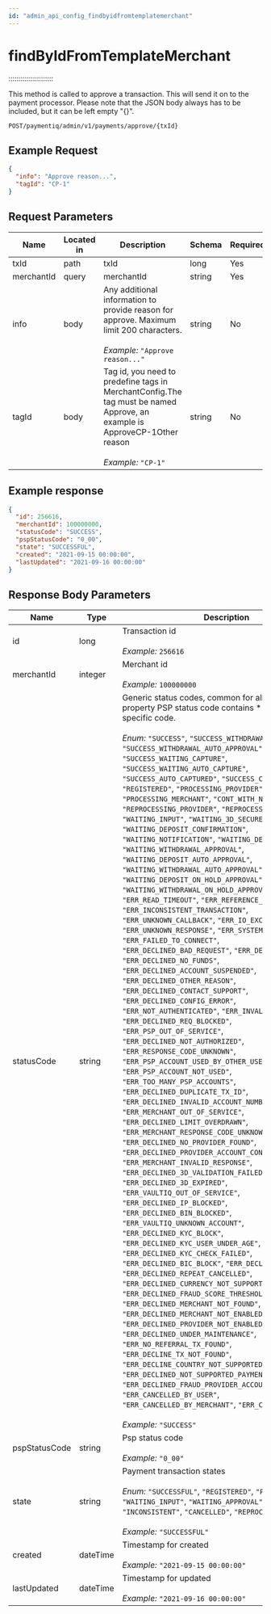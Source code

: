 ```yaml
---
id: "admin_api_config_findbyidfromtemplatemerchant"
---
```


# findByIdFromTemplateMerchant


::::::::::::::::::::::

This method is called to approve a transaction. This will send it on to the payment processor. Please note that the JSON body always has to be included, but it can be left empty "{}".

`POST/paymentiq/admin/v1/payments/approve/{txId}`

## Example Request

```json
{
  "info": "Approve reason...",
  "tagId": "CP-1"
}
```

## Request Parameters

| Name       | Located in | Description                                                                                                                                                                                                                                       | Schema | Required |
|------------|------------|---------------------------------------------------------------------------------------------------------------------------------------------------------------------------------------------------------------------------------------------------|--------|----------|
| txId       | path       | txId                                                                                                                                                                                                                                              | long   | Yes      |
| merchantId | query      | merchantId                                                                                                                                                                                                                                        | string | Yes      |
| info       | body       | Any additional information to provide reason for approve. Maximum limit 200 characters.<br/><br/>_Example:_ `"Approve reason..."`                                                                                                                 | string | No       |
| tagId      | body       | Tag id, you need to predefine tags in MerchantConfig.The tag must be named Approve, an example is <tags><entry><string>Approve</string><list><tag><id>CP-1</id><name>Other reason</name></tag></list></entry></tags><br/><br/>_Example:_ `"CP-1"` | string | No       |

## Example response

```json
{
  "id": 256616,
  "merchantId": 100000000,
  "statusCode": "SUCCESS",
  "pspStatusCode": "0_00",
  "state": "SUCCESSFUL",
  "created": "2021-09-15 00:00:00",
  "lastUpdated": "2021-09-16 00:00:00"
}
```

## Response Body Parameters

| Name          | Type     | Description                                                                                                                                                                                                                                                                                                                                                                                                                                                                                                                                                                                                                                                                                                                                                                                                                                                                                                                                                                                                                                                                                                                                                                                                                                                                                                                                                                                                                                                                                                                                                                                                                                                                                                                                                                                                                                                                                                                                                                                                                                                                                                                                                                                                                                                                                                                                                                                                                                                                                                                                                                                                                                                                                                                                                                                                                              |
|---------------|----------|------------------------------------------------------------------------------------------------------------------------------------------------------------------------------------------------------------------------------------------------------------------------------------------------------------------------------------------------------------------------------------------------------------------------------------------------------------------------------------------------------------------------------------------------------------------------------------------------------------------------------------------------------------------------------------------------------------------------------------------------------------------------------------------------------------------------------------------------------------------------------------------------------------------------------------------------------------------------------------------------------------------------------------------------------------------------------------------------------------------------------------------------------------------------------------------------------------------------------------------------------------------------------------------------------------------------------------------------------------------------------------------------------------------------------------------------------------------------------------------------------------------------------------------------------------------------------------------------------------------------------------------------------------------------------------------------------------------------------------------------------------------------------------------------------------------------------------------------------------------------------------------------------------------------------------------------------------------------------------------------------------------------------------------------------------------------------------------------------------------------------------------------------------------------------------------------------------------------------------------------------------------------------------------------------------------------------------------------------------------------------------------------------------------------------------------------------------------------------------------------------------------------------------------------------------------------------------------------------------------------------------------------------------------------------------------------------------------------------------------------------------------------------------------------------------------------------------------|
| id            | long     | Transaction id<br/><br/>_Example:_ `256616`                                                                                                                                                                                                                                                                                                                                                                                                                                                                                                                                                                                                                                                                                                                                                                                                                                                                                                                                                                                                                                                                                                                                                                                                                                                                                                                                                                                                                                                                                                                                                                                                                                                                                                                                                                                                                                                                                                                                                                                                                                                                                                                                                                                                                                                                                                                                                                                                                                                                                                                                                                                                                                                                                                                                                                                              |
| merchantId    | integer  | Merchant id<br/><br/>_Example:_ `100000000`                                                                                                                                                                                                                                                                                                                                                                                                                                                                                                                                                                                                                                                                                                                                                                                                                                                                                                                                                                                                                                                                                                                                                                                                                                                                                                                                                                                                                                                                                                                                                                                                                                                                                                                                                                                                                                                                                                                                                                                                                                                                                                                                                                                                                                                                                                                                                                                                                                                                                                                                                                                                                                                                                                                                                                                              |
| statusCode    | string   | Generic status codes, common for all providers. The property PSP status code contains   * the provider specific code. <br/><br/>_Enum:_ `"SUCCESS"`, `"SUCCESS_WITHDRAWAL_APPROVAL"`, `"SUCCESS_WITHDRAWAL_AUTO_APPROVAL"`, `"SUCCESS_WAITING_CAPTURE"`, `"SUCCESS_WAITING_AUTO_CAPTURE"`, `"SUCCESS_AUTO_CAPTURED"`, `"SUCCESS_CAPTURED"`, `"REGISTERED"`, `"PROCESSING_PROVIDER"`, `"PROCESSING_MERCHANT"`, `"CONT_WITH_N3DS"`, `"REPROCESSING_PROVIDER"`, `"REPROCESSING_MERCHANT"`, `"WAITING_INPUT"`, `"WAITING_3D_SECURE"`, `"WAITING_DEPOSIT_CONFIRMATION"`, `"WAITING_NOTIFICATION"`, `"WAITING_DEPOSIT_APPROVAL"`, `"WAITING_WITHDRAWAL_APPROVAL"`, `"WAITING_DEPOSIT_AUTO_APPROVAL"`, `"WAITING_WITHDRAWAL_AUTO_APPROVAL"`, `"WAITING_DEPOSIT_ON_HOLD_APPROVAL"`, `"WAITING_WITHDRAWAL_ON_HOLD_APPROVAL"`, `"ERR_READ_TIMEOUT"`, `"ERR_REFERENCE_MISMATCH"`, `"ERR_INCONSISTENT_TRANSACTION"`, `"ERR_UNKNOWN_CALLBACK"`, `"ERR_IO_EXCEPTION"`, `"ERR_UNKNOWN_RESPONSE"`, `"ERR_SYSTEM_ERROR"`, `"ERR_FAILED_TO_CONNECT"`, `"ERR_DECLINED_BAD_REQUEST"`, `"ERR_DECLINED_FRAUD"`, `"ERR_DECLINED_NO_FUNDS"`, `"ERR_DECLINED_ACCOUNT_SUSPENDED"`, `"ERR_DECLINED_OTHER_REASON"`, `"ERR_DECLINED_CONTACT_SUPPORT"`, `"ERR_DECLINED_CONFIG_ERROR"`, `"ERR_NOT_AUTHENTICATED"`, `"ERR_INVALID_RESPONSE"`, `"ERR_DECLINED_REQ_BLOCKED"`, `"ERR_PSP_OUT_OF_SERVICE"`, `"ERR_DECLINED_NOT_AUTHORIZED"`, `"ERR_RESPONSE_CODE_UNKNOWN"`, `"ERR_PSP_ACCOUNT_USED_BY_OTHER_USER"`, `"ERR_PSP_ACCOUNT_NOT_USED"`, `"ERR_TOO_MANY_PSP_ACCOUNTS"`, `"ERR_DECLINED_DUPLICATE_TX_ID"`, `"ERR_DECLINED_INVALID_ACCOUNT_NUMBER"`, `"ERR_MERCHANT_OUT_OF_SERVICE"`, `"ERR_DECLINED_LIMIT_OVERDRAWN"`, `"ERR_MERCHANT_RESPONSE_CODE_UNKNOWN"`, `"ERR_DECLINED_NO_PROVIDER_FOUND"`, `"ERR_DECLINED_PROVIDER_ACCOUNT_CONFIG_ERROR"`, `"ERR_MERCHANT_INVALID_RESPONSE"`, `"ERR_DECLINED_3D_VALIDATION_FAILED"`, `"ERR_DECLINED_3D_EXPIRED"`, `"ERR_VAULTIQ_OUT_OF_SERVICE"`, `"ERR_DECLINED_IP_BLOCKED"`, `"ERR_DECLINED_BIN_BLOCKED"`, `"ERR_VAULTIQ_UNKNOWN_ACCOUNT"`, `"ERR_DECLINED_KYC_BLOCK"`, `"ERR_DECLINED_KYC_USER_UNDER_AGE"`, `"ERR_DECLINED_KYC_CHECK_FAILED"`, `"ERR_DECLINED_BIC_BLOCK"`, `"ERR_DECLINED_EXPIRED"`, `"ERR_DECLINED_REPEAT_CANCELLED"`, `"ERR_DECLINED_CURRENCY_NOT_SUPPORTED"`, `"ERR_DECLINED_FRAUD_SCORE_THRESHOLD_EXCEEDED"`, `"ERR_DECLINED_MERCHANT_NOT_FOUND"`, `"ERR_DECLINED_MERCHANT_NOT_ENABLED"`, `"ERR_DECLINED_PROVIDER_NOT_ENABLED"`, `"ERR_DECLINED_UNDER_MAINTENANCE"`, `"ERR_NO_REFERRAL_TX_FOUND"`, `"ERR_DECLINE_TX_NOT_FOUND"`, `"ERR_DECLINE_COUNTRY_NOT_SUPPORTED"`, `"ERR_DECLINED_NOT_SUPPORTED_PAYMENT_METHOD_FRAUD"`, `"ERR_DECLINED_FRAUD_PROVIDER_ACCOUNT_CONFIG_ERROR"`, `"ERR_CANCELLED_BY_USER"`, `"ERR_CANCELLED_BY_MERCHANT"`, `"ERR_CANCELLED_BY_PSP"`<br/><br/>_Example:_ `"SUCCESS"` |
| pspStatusCode | string   | Psp status code<br/><br/>_Example:_ `"0_00"`                                                                                                                                                                                                                                                                                                                                                                                                                                                                                                                                                                                                                                                                                                                                                                                                                                                                                                                                                                                                                                                                                                                                                                                                                                                                                                                                                                                                                                                                                                                                                                                                                                                                                                                                                                                                                                                                                                                                                                                                                                                                                                                                                                                                                                                                                                                                                                                                                                                                                                                                                                                                                                                                                                                                                                                             |
| state         | string   | Payment transaction states<br/><br/>_Enum:_ `"SUCCESSFUL"`, `"REGISTERED"`, `"PROCESSING"`, `"WAITING_INPUT"`, `"WAITING_APPROVAL"`, `"FAILED"`, `"INCONSISTENT"`, `"CANCELLED"`, `"REPROCESSING"`<br/><br/>_Example:_ `"SUCCESSFUL"`                                                                                                                                                                                                                                                                                                                                                                                                                                                                                                                                                                                                                                                                                                                                                                                                                                                                                                                                                                                                                                                                                                                                                                                                                                                                                                                                                                                                                                                                                                                                                                                                                                                                                                                                                                                                                                                                                                                                                                                                                                                                                                                                                                                                                                                                                                                                                                                                                                                                                                                                                                                                    |
| created       | dateTime | Timestamp for created<br/><br/>_Example:_ `"2021-09-15 00:00:00"`                                                                                                                                                                                                                                                                                                                                                                                                                                                                                                                                                                                                                                                                                                                                                                                                                                                                                                                                                                                                                                                                                                                                                                                                                                                                                                                                                                                                                                                                                                                                                                                                                                                                                                                                                                                                                                                                                                                                                                                                                                                                                                                                                                                                                                                                                                                                                                                                                                                                                                                                                                                                                                                                                                                                                                        |
| lastUpdated   | dateTime | Timestamp for updated<br/><br/>_Example:_ `"2021-09-16 00:00:00"`                                                                                                                                                                                                                                                                                                                                                                                                                                                                                                                                                                                                                                                                                                                                                                                                                                                                                                                                                                                                                                                                                                                                                                                                                                                                                                                                                                                                                                                                                                                                                                                                                                                                                                                                                                                                                                                                                                                                                                                                                                                                                                                                                                                                                                                                                                                                                                                                                                                                                                                                                                                                                                                                                                                                                                        |
